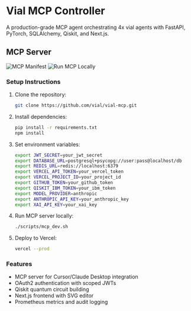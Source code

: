 # Vial MCP Controller

A production-grade MCP agent orchestrating 4x vial agents with FastAPI, PyTorch, SQLAlchemy, Qiskit, and Next.js.

## MCP Server

![MCP Manifest](https://img.shields.io/badge/MCP%20Manifest-mcp.toml-blue)
![Run MCP Locally](https://img.shields.io/badge/Run%20MCP%20Locally-scripts/mcp_dev.sh-green)

### Setup Instructions

1. Clone the repository:
   ```bash
   git clone https://github.com/vial/vial-mcp.git
   ```
2. Install dependencies:
   ```bash
   pip install -r requirements.txt
   npm install
   ```
3. Set environment variables:
   ```bash
   export JWT_SECRET=your_jwt_secret
   export DATABASE_URL=postgresql+psycopg://user:pass@localhost/db
   export REDIS_URL=redis://localhost:6379
   export VERCEL_API_TOKEN=your_vercel_token
   export VERCEL_PROJECT_ID=your_project_id
   export GITHUB_TOKEN=your_github_token
   export QISKIT_IBM_TOKEN=your_ibm_token
   export MODEL_PROVIDER=anthropic
   export ANTHROPIC_API_KEY=your_anthropic_key
   export XAI_API_KEY=your_xai_key
   ```
4. Run MCP server locally:
   ```bash
   ./scripts/mcp_dev.sh
   ```
5. Deploy to Vercel:
   ```bash
   vercel --prod
   ```

### Features

- MCP server for Cursor/Claude Desktop integration
- OAuth2 authentication with scoped JWTs
- Qiskit quantum circuit building
- Next.js frontend with SVG editor
- Prometheus metrics and audit logging
